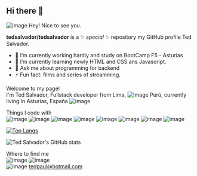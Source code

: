 ## Hi there 👋

 ![image](https://github.com/tedsalvador/tedsalvador/assets/16958176/f0a1a55e-4f85-4ba1-831d-528a90799864) Hey! Nice to see you.

 
**tedsalvador/tedsalvador** is a ✨ _special_ ✨ repository my GitHub profile Ted Salvador.

- 🔭 I’m currently working hardly and study on BootCamp F5 - Asturias
- 🌱 I’m currently learning newly HTML and CSS ans Javascript.
- 💬 Ask me about programming for backend
- ⚡ Fun fact: films and series of streamming.

Welcome to my page! <br>
I'm Ted Salvador, Fullstack developer from  Lima, ![image](https://github.githubassets.com/images/icons/emoji/unicode/1f1f5-1f1ea.png?v8) Perú, currently living in  Asturias, España ![image](https://github.githubassets.com/images/icons/emoji/unicode/1f1ea-1f1f8.png?v8)

Things I code with <br>
![image](https://github.com/tedsalvador/tedsalvador/assets/16958176/efa76f26-21eb-47de-a5c8-eef98d0ced5b)
![image](https://github.com/tedsalvador/tedsalvador/assets/16958176/e4bf123f-7b8a-4ad4-913a-db295a988163)
![image](https://github.com/tedsalvador/tedsalvador/assets/16958176/54269490-3ce7-4b31-8103-9eb6994aef40)
![image](https://github.com/tedsalvador/tedsalvador/assets/16958176/845754b9-736c-4007-87fd-c1397d352fb3)
![image](https://github.com/tedsalvador/tedsalvador/assets/16958176/ad08d476-49c7-46ea-8067-704fa18fe0af)
![image](https://github.com/tedsalvador/tedsalvador/assets/16958176/13ad6b1d-71a8-4d91-ae79-dcb76c275df6)
![image](https://github.com/tedsalvador/tedsalvador/assets/16958176/c8d25895-0193-4100-8bec-bccd5332962a)
![image](https://github.com/tedsalvador/tedsalvador/assets/16958176/41a9785b-1b91-435c-93d0-4a7cb981facb)

[![Top Langs](https://github-readme-stats.vercel.app/api/top-langs/?username=tedsalvador&layout=compact)](https://github.com/tedsalvador/github-readme-stats)

![Ted Salvador's GitHub stats](https://github-readme-stats.vercel.app/api?username=tedsalvador&show_icons=true&theme=radical)

Where to find me
<br>
![image](https://github.com/tedsalvador/tedsalvador/assets/16958176/41f54580-36d8-479a-a751-9de6b3ed8d28)
![image](https://github.com/tedsalvador/tedsalvador/assets/16958176/5fb8be94-4d96-4327-b93f-5d4e2023edec)
<br>
![image](https://github.githubassets.com/images/icons/emoji/unicode/1f4ec.png?v8) tedpaul@hotmail.com
